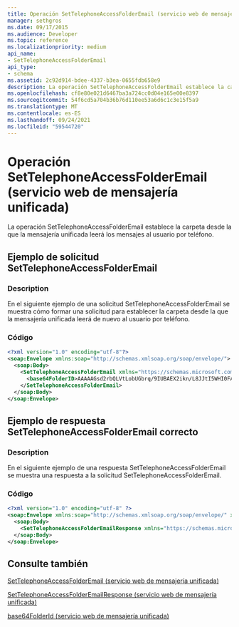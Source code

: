 ```yaml
---
title: Operación SetTelephoneAccessFolderEmail (servicio web de mensajería unificada)
manager: sethgros
ms.date: 09/17/2015
ms.audience: Developer
ms.topic: reference
ms.localizationpriority: medium
api_name:
- SetTelephoneAccessFolderEmail
api_type:
- schema
ms.assetid: 2c92d914-bdee-4337-b3ea-0655fdb658e9
description: La operación SetTelephoneAccessFolderEmail establece la carpeta desde la que la mensajería unificada leerá los mensajes al usuario por teléfono.
ms.openlocfilehash: cf8e80e021d6467ba3a724cc0d04e165e00e8397
ms.sourcegitcommit: 54f6cd5a704b36b76d110ee53a6d6c1c3e15f5a9
ms.translationtype: MT
ms.contentlocale: es-ES
ms.lasthandoff: 09/24/2021
ms.locfileid: "59544720"
---
```

# <a name="settelephoneaccessfolderemail-operation-um-web-service"></a>Operación SetTelephoneAccessFolderEmail (servicio web de mensajería unificada)

La operación SetTelephoneAccessFolderEmail establece la carpeta desde la que la mensajería unificada leerá los mensajes al usuario por teléfono.
  
## <a name="settelephoneaccessfolderemail-request-example"></a>Ejemplo de solicitud SetTelephoneAccessFolderEmail

### <a name="description"></a>Description

En el siguiente ejemplo de una solicitud SetTelephoneAccessFolderEmail se muestra cómo formar una solicitud para establecer la carpeta desde la que la mensajería unificada leerá de nuevo al usuario por teléfono.
  
### <a name="code"></a>Código

```XML
<?xml version="1.0" encoding="utf-8"?>
<soap:Envelope xmlns:soap="http://schemas.xmlsoap.org/soap/envelope/">
  <soap:Body>
    <SetTelephoneAccessFolderEmail xmlns="https://schemas.microsoft.com/exchange/services/2006/messages">
      <base64FolderID>AAAAAGsd2rbQLVtLobUGbrq/9IUBAEX2ikn/L8JJtI5WHI0FAW8AAAFXHhsAAA==</base64FolderID>
    </SetTelephoneAccessFolderEmail>
  </soap:Body>
</soap:Envelope>
```

## <a name="successful-settelephoneaccessfolderemail-response-example"></a>Ejemplo de respuesta SetTelephoneAccessFolderEmail correcto

### <a name="description"></a>Description

En el siguiente ejemplo de una respuesta SetTelephoneAccessFolderEmail se muestra una respuesta a la solicitud SetTelephoneAccessFolderEmail.
  
### <a name="code"></a>Código

```XML
<?xml version="1.0" encoding="utf-8" ?> 
<soap:Envelope xmlns:soap="http://schemas.xmlsoap.org/soap/envelope/" xmlns:xsi="http://www.w3.org/2001/XMLSchema-instance" xmlns:xsd="http://www.w3.org/2001/XMLSchema">
  <soap:Body>
    <SetTelephoneAccessFolderEmailResponse xmlns="https://schemas.microsoft.com/exchange/services/2006/messages" /> 
  </soap:Body>
</soap:Envelope>
```

## <a name="see-also"></a>Consulte también



[SetTelephoneAccessFolderEmail (servicio web de mensajería unificada)](settelephoneaccessfolderemail-um-web-service.md)
  
[SetTelephoneAccessFolderEmailResponse (servicio web de mensajería unificada)](settelephoneaccessfolderemailresponse-um-web-service.md)
  
[base64FolderId (servicio web de mensajería unificada)](base64folderid-um-web-service.md)

